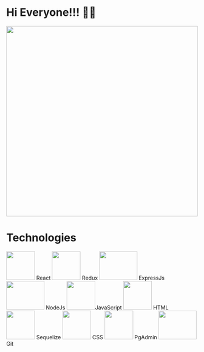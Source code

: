 <h1> Hi Everyone!!! 👋😀 </h1>
<img src="https://user-images.githubusercontent.com/39142850/67110554-fdea5400-f20d-11e9-834a-d459a612b7b1.gif" width="100%" height="500px"/>

<div>
 <h1>Technologies</h1>
 <img src="https://upload.wikimedia.org/wikipedia/commons/thumb/4/47/React.svg/1200px-React.svg.png" width="75px" height="75px" alt=""/> <span>React</span>  <img src="https://img.icons8.com/color/452/redux.png" width="75px" height="75px" alt=""/> <span>Redux</span>  <img src="https://ismaeljdz7.com/img/abilities/expressjs.png" width="100px" height="75px" alt=""/> <span>ExpressJs</span>    <img src="https://www.anychart.com/_design/img/upload/plugins/nodejs-logo.png" width="100px" height="75px" alt=""/> <span>NodeJs</span>    <img src="https://upload.wikimedia.org/wikipedia/commons/thumb/9/99/Unofficial_JavaScript_logo_2.svg/1024px-Unofficial_JavaScript_logo_2.svg.png" width="75px" height="75px" alt=""/><span>JavaScript</span>  <img src="https://upload.wikimedia.org/wikipedia/commons/thumb/6/61/HTML5_logo_and_wordmark.svg/2048px-HTML5_logo_and_wordmark.svg.png" width="75px" height="75px" alt=""/> <span>HTML</span>  <img src="https://seeklogo.com/images/S/sequelize-logo-9A5075DB9F-seeklogo.com.png" width="75px" height="75px" alt=""/> <span>Sequelize</span>  <img src="https://upload.wikimedia.org/wikipedia/commons/thumb/d/d5/CSS3_logo_and_wordmark.svg/1452px-CSS3_logo_and_wordmark.svg.png" width="75px" height="75px" alt=""/> <span>CSS</span>  <img src="https://upload.wikimedia.org/wikipedia/commons/thumb/2/29/Postgresql_elephant.svg/540px-Postgresql_elephant.svg.png" width="75px" height="75px" alt=""/>  <span>PgAdmin</span>  <img src="https://upload.wikimedia.org/wikipedia/commons/thumb/e/e0/Git-logo.svg/1280px-Git-logo.svg.png" width="100px" height="75px" alt=""/> <span>Git</span>

 <p></p> 
 
 </div>
<!--
**17agustin/17agustin** is a ✨ _special_ ✨ repository because its `README.md` (this file) appears on your GitHub profile.

Here are some ideas to get you started:

- 🔭 I’m currently working on ...
- 🌱 I’m currently learning ... 
- 👯 I’m looking to collaborate on ...
- 🤔 I’m looking for help with ...
- 💬 Ask me about ...
- 📫 How to reach me: ...
- 😄 Pronouns: ...
- ⚡ Fun fact: ...
-->

